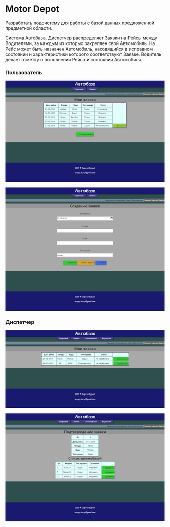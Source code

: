 # Motor Depot
Разработать подсистему для работы с базой данных предложенной предметной области.

Система Автобаза. Диспетчер распределяет Заявки на Рейсы между Водителями, за каждым из которых закреплен свой Автомобиль. 
На Рейс может быть назначен Автомобиль, находящийся в исправном состоянии и характеристики которого соответствуют Заявке. 
Водитель делает отметку о выполнении Рейса и состоянии Автомобиля.

### Пользователь
![user1](images/user/req-list.jpg)

![user2](images/user/req-add.jpg)

### Диспетчер
![disp1](images/dispatcher/dis-req.jpg)

![disp2](images/dispatcher/req-con.jpg)
